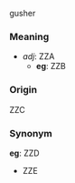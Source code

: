 gusher
### Meaning
+ _adj_: ZZA
    + __eg__: ZZB

### Origin

ZZC

### Synonym

__eg__: ZZD

+ ZZE



